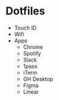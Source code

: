 # Dotfiles

 - Touch ID
 - Wifi
 - Apps
   - Chrome
   - Spotify
   - Slack
   - 1pass
   - iTerm
   - GH Desktop
   - Figma
   - Linear

